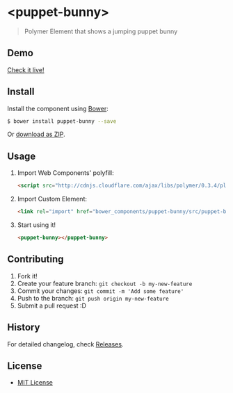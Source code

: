 # &lt;puppet-bunny&gt;

> Polymer Element that shows a jumping puppet bunny

## Demo

[Check it live!](http://puppetjs.github.io/puppet-bunny)

## Install

Install the component using [Bower](http://bower.io/):

```sh
$ bower install puppet-bunny --save
```

Or [download as ZIP](https://github.com/PuppetJs/puppet-bunny/archive/master.zip).

## Usage

1. Import Web Components' polyfill:

    ```html
    <script src="http://cdnjs.cloudflare.com/ajax/libs/polymer/0.3.4/platform.js"></script>
    ```

2. Import Custom Element:

    ```html
    <link rel="import" href="bower_components/puppet-bunny/src/puppet-bunny.html">
    ```

3. Start using it!

    ```html
    <puppet-bunny></puppet-bunny>
    ```

## Contributing

1. Fork it!
2. Create your feature branch: `git checkout -b my-new-feature`
3. Commit your changes: `git commit -m 'Add some feature'`
4. Push to the branch: `git push origin my-new-feature`
5. Submit a pull request :D

## History

For detailed changelog, check [Releases](https://github.com/PuppetJs/puppet-bunny/releases).

## License

 - [MIT License](http://opensource.org/licenses/MIT)
